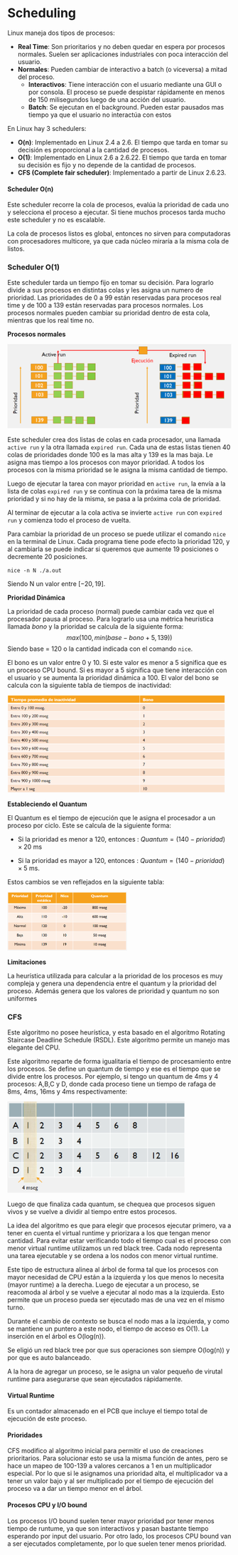 # Scheduling 

Linux maneja dos tipos de procesos:

- **Real Time**: Son prioritarios y no deben quedar en espera por procesos normales. Suelen ser aplicaciones industriales con poca interacción del usuario.
- **Normales**: Pueden cambiar de interactivo a batch (o viceversa) a mitad del proceso.
  - **Interactivos**: Tiene interacción con el usuario mediante una GUI o por consola. El proceso se puede despistar rápidamente en menos de 150 milisegundos luego de una acción del usuario.
  - **Batch**: Se ejecutan en el background. Pueden estar pausados mas tiempo ya que el usuario no interactúa con estos

En Linux hay 3 schedulers:

- **O(n)**: Implementado en Linux 2.4 a 2.6. El tiempo que tarda en tomar su decisión es proporcional a la cantidad de procesos.
- **O(1)**: Implementado en Linux 2.6 a 2.6.22. El tiempo que tarda en tomar su decisión es fijo y no depende de la cantidad de procesos.
- **CFS (Complete fair scheduler)**: Implementado a partir de Linux 2.6.23.

#### Scheduler O(n)

Este scheduler recorre la cola de procesos, evalúa la prioridad de cada uno y selecciona el proceso a ejecutar. Si tiene muchos procesos tarda mucho este scheduler y no es escalable.

La cola de procesos listos es global, entonces no sirven para computadoras con procesadores multicore, ya que cada núcleo miraría a la misma cola de listos.

### Scheduler O(1)

Este scheduler tarda un tiempo fijo en tomar su decisión. Para lograrlo divide a sus procesos en distintas colas y les asigna un numero de prioridad. Las prioridades de 0 a 99 están reservadas para procesos real time y de 100 a 139 están reservadas para procesos normales. Los procesos normales pueden cambiar su prioridad dentro de esta cola, mientras que los real time no.

**Procesos normales**

<img src="Resources/image-20200407183049207.png" alt="image-20200407183049207" style="zoom:50%;" />

Este scheduler crea dos listas de colas en cada procesador, una llamada `active run` y la otra llamada `expired run`. Cada una de estas listas tienen 40 colas de prioridades donde 100 es la mas alta y 139 es la mas baja. Le asigna mas tiempo a los procesos con mayor prioridad. A todos los procesos con la misma prioridad se le asigna la misma cantidad de tiempo.

Luego de ejecutar la tarea con mayor prioridad en `active run`, la envía a la lista de colas `expired run` y se continua con la próxima tarea de la misma prioridad y si no hay de la misma, se pasa a la próxima cola de prioridad.

Al terminar de ejecutar a la cola activa se invierte `active run` con `expired run` y comienza todo el proceso de vuelta.

Para cambiar la prioridad de un proceso se puede utilizar el comando `nice` en la terminal de Linux. Cada programa tiene pode efecto la prioridad 120, y al cambiarla se puede indicar si queremos que aumente 19 posiciones o decremente 20 posiciones.

```
nice -n N ./a.out
```

Siendo N un valor entre $[-20,19]$.

**Prioridad Dinámica**

La prioridad de cada proceso (normal) puede cambiar cada vez que el procesador pausa al proceso. Para lograrlo usa una métrica heurística llamada *bono* y la prioridad se calcula de la siguiente forma:
$$
max(100, min(base-bono+5,139))
$$
Siendo base = 120 o la cantidad indicada con el comando `nice`.

El bono es un valor entre 0 y 10. Si este valor es menor a 5 significa que es un proceso CPU bound. Si es mayor a 5 significa que tiene interacción con el usuario y se aumenta la prioridad dinámica a 100. El valor del bono se calcula con la siguiente tabla de tiempos de inactividad:

<img src="Resources/image-20200407185546959.png" alt="image-20200407185546959" style="zoom: 67%;" />

**Estableciendo el Quantum**

El Quantum es el tiempo de ejecución que le asigna el procesador a un proceso por ciclo. Este se calcula de la siguiente forma:

- Si la prioridad es menor a 120, entonces : $Quantum = (140 - prioridad) \times 20$ ms

- Si la prioridad es mayor a 120, entonces : $Quantum = (140 - prioridad) \times 5$ ms.

Estos cambios se ven reflejados en la siguiente tabla:

<img src="Resources/image-20200407190519739.png" alt="image-20200407190519739" style="zoom:50%;" />

**Limitaciones**

La heurística utilizada para calcular a la prioridad de los procesos es muy compleja y genera una dependencia entre el quantum y la prioridad del proceso. Además genera que los valores de prioridad y quantum no son uniformes

### CFS

Este algoritmo no posee heurística, y esta basado en el algoritmo Rotating Staircase Deadline Schedule (RSDL). Este algoritmo permite un manejo mas elegante del CPU.

Este algoritmo reparte de forma igualitaria el tiempo de procesamiento entre los procesos. Se define un quantum de tiempo y ese es el tiempo que se divide entre los procesos. Por ejemplo, si tengo un quantum de 4ms y 4 procesos: A,B,C y D, donde cada proceso tiene un tiempo de rafaga de 8ms, 4ms, 16ms y 4ms respectivamente:

<img src="Resources/image-20200414181433544.png" alt="image-20200414181433544" style="zoom:80%;" />

Luego de que finaliza cada quantum, se chequea que procesos siguen vivos y se vuelve a dividir al tiempo entre estos procesos.

La idea del algoritmo es que para elegir que procesos ejecutar primero, va a tener en cuenta el virtual runtime y priorizara a los que tengan menor cantidad. Para evitar estar verificando todo el tiempo cual es el proceso con menor virtual runtime utilizamos un red black tree. Cada nodo representa  una tarea ejecutable y se ordena a los nodos con menor virtual runtime.

Este tipo de estructura alinea al árbol de forma tal que los procesos con mayor necesidad de CPU están a la izquierda y los que menos lo necesita (mayor runtime) a la derecha. Luego de ejecutar a un proceso, se reacomoda al árbol y se vuelve a ejecutar al nodo mas a la izquierda. Esto permite que un proceso pueda ser ejecutado mas de una vez en el mismo turno.

Durante el cambio de contexto se busca el nodo mas a la izquierda, y como se mantiene un puntero a este nodo, el tiempo de acceso es O(1). La inserción en el árbol es O(log(n)).

Se eligió un red black tree por que sus operaciones son siempre O(log(n)) y por que es auto balanceado.

A la hora de agregar un proceso, se le asigna un valor pequeño de virutal runtime para asegurarse que sean ejecutados rápidamente.

#### Virtual Runtime

Es un contador almacenado en el PCB que incluye el tiempo total de ejecución de este proceso.

#### Prioridades

CFS modifico al algoritmo inicial para permitir el uso de creaciones prioritarios. Para solucionar esto se usa la misma función de antes, pero se hace un mapeo de 100-139 a valores cercanos a 1 en un multiplicador especial. Por lo que si le asignamos una prioridad alta, el multiplicador va a tener un valor bajo y al ser multiplicado por el tiempo de ejecución del proceso va a dar un tiempo menor en el árbol.

#### Procesos CPU y I/O bound

Los procesos I/O bound suelen tener mayor prioridad por tener menos tiempo de runtume, ya que son interactivos y pasan bastante tiempo esperando por input del usuario. Por otro lado, los procesos CPU bound van a ser ejecutados completamente, por lo que suelen tener menos prioridad.


